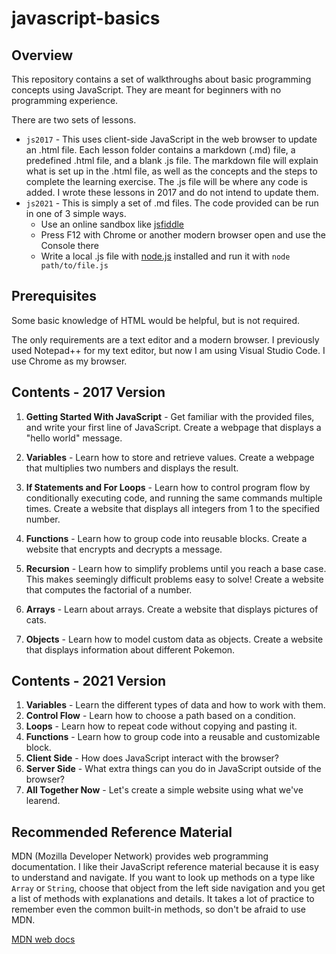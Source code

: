 ﻿# javascript-basics

## Overview

This repository contains a set of walkthroughs about basic programming concepts using JavaScript.  They are meant for beginners with no programming experience.

There are two sets of lessons.
  * `js2017` - This uses client-side JavaScript in the web browser to update an .html file.  Each lesson folder contains a markdown (.md) file, a predefined .html file, and a blank .js file.  The markdown file will explain what is set up in the .html file, as well as the concepts and the steps to complete the learning exercise.  The .js file will be where any code is added.  I wrote these lessons in 2017 and do not intend to update them.
  * `js2021` - This is simply a set of .md files.  The code provided can be run in one of 3 simple ways.
     - Use an online sandbox like [jsfiddle](https://jsfiddle.net/)
     - Press F12 with Chrome or another modern browser open and use the Console there
     - Write a local .js file with [node.js](https://nodejs.org/en/) installed and run it with `node path/to/file.js`

## Prerequisites

Some basic knowledge of HTML would be helpful, but is not required.

The only requirements are a text editor and a modern browser.  I previously used Notepad++ for my text editor, but now I am using Visual Studio Code.  I use Chrome as my browser.

## Contents - 2017 Version

1. **Getting Started With JavaScript** - Get familiar with the provided files, and write your first line of JavaScript.  Create a webpage that displays a "hello world" message.

2. **Variables** - Learn how to store and retrieve values.  Create a webpage that multiplies two numbers and displays the result.

3. **If Statements and For Loops** - Learn how to control program flow by conditionally executing code, and running the same commands multiple times.  Create a website that displays all integers from 1 to the specified number.

4. **Functions** - Learn how to group code into reusable blocks.  Create a website that encrypts and decrypts a message.

5. **Recursion** - Learn how to simplify problems until you reach a base case.  This makes seemingly difficult problems easy to solve!  Create a website that computes the factorial of a number.

6. **Arrays** - Learn about arrays.  Create a website that displays pictures of cats.

7. **Objects** - Learn how to model custom data as objects.  Create a website that displays information about different Pokemon.

## Contents - 2021 Version

1. **Variables** - Learn the different types of data and how to work with them.
2. **Control Flow** - Learn how to choose a path based on a condition.
3. **Loops** - Learn how to repeat code without copying and pasting it.
4. **Functions** - Learn how to group code into a reusable and customizable block.
5. **Client Side** - How does JavaScript interact with the browser?
6. **Server Side** - What extra things can you do in JavaScript outside of the browser?
7. **All Together Now** - Let's create a simple website using what we've learend.

## Recommended Reference Material

MDN (Mozilla Developer Network) provides web programming documentation.  I like their JavaScript reference material because it is easy to understand and navigate.  If you want to look up methods on a type like `Array` or `String`, choose that object from the left side navigation and you get a list of methods with explanations and details.  It takes a lot of practice to remember even the common built-in methods, so don't be afraid to use MDN.

[MDN web docs](https://developer.mozilla.org/en-US/docs/Web/JavaScript/Reference/Global_Objects)